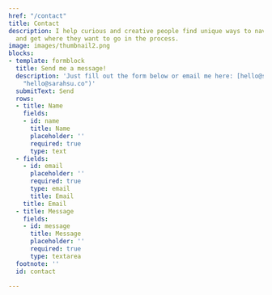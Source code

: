 ```yaml
---
href: "/contact"
title: Contact
description: I help curious and creative people find unique ways to navigate life
  and get where they want to go in the process.
image: images/thumbnail2.png
blocks:
- template: formblock
  title: Send me a message!
  description: 'Just fill out the form below or email me here: [hello@sarahsu.co](mailto:hello@sarahsu.co
    "hello@sarahsu.co")'
  submitText: Send
  rows:
  - title: Name
    fields:
    - id: name
      title: Name
      placeholder: ''
      required: true
      type: text
  - fields:
    - id: email
      placeholder: ''
      required: true
      type: email
      title: Email
    title: Email
  - title: Message
    fields:
    - id: message
      title: Message
      placeholder: ''
      required: true
      type: textarea
  footnote: ''
  id: contact

---
```

